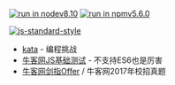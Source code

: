 [![run in nodev8.10](https://img.shields.io/badge/NODE-v8.10.0-green.svg?style=flat-square)]() [![run in npmv5.6.0](https://img.shields.io/badge/NPM-v5.6.0-green.svg?style=flat-square)]()

[![js-standard-style](https://cdn.rawgit.com/feross/standard/master/badge.svg)](https://github.com/feross/standard)



* [kata](www.codewars.com) - 编程挑战
* [牛客网JS基础测试](https://www.nowcoder.com/activity/oj) - 不支持ES6也是厉害
* [牛客网剑指Offer](https://www.nowcoder.com/practice/4faa2d4849fa4627aa6d32a2e50b5b25?tpId=85&tqId=29897&rp=1&ru=/activity/oj&qru=/ta/2017test/question-ranking) / 牛客网2017年校招真题
